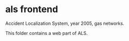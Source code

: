 als frontend
============

Accident Localization System, year 2005, gas networks.

This folder contains a web part of ALS.
